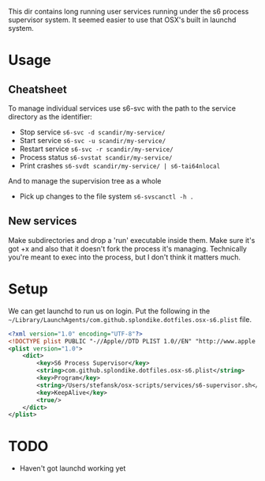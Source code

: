 This dir contains long running user services running under the s6 process supervisor system. It seemed easier to use that OSX's built in launchd system.

# Usage

## Cheatsheet

To manage individual services use s6-svc with the path to the service directory as the identifier:

- Stop service `s6-svc -d scandir/my-service/`
- Start service `s6-svc -u scandir/my-service/`
- Restart service `s6-svc -r scandir/my-service/`
- Process status `s6-svstat scandir/my-service/`
- Print crashes `s6-svdt scandir/my-service/ | s6-tai64nlocal`

And to manage the supervision tree as a whole

- Pick up changes to the file system `s6-svscanctl -h .`

## New services

Make subdirectories and drop a 'run' executable inside them. Make sure it's got +x and also that it doesn't fork the process it's managing. Technically you're meant to exec into the process, but I don't think it matters much.

# Setup

We can get launchd to run us on login. Put the following in the `~/Library/LaunchAgents/com.github.splondike.dotfiles.osx-s6.plist` file.

```xml
<?xml version="1.0" encoding="UTF-8"?>
<!DOCTYPE plist PUBLIC "-//Apple//DTD PLIST 1.0//EN" "http://www.apple.com/DTDs/PropertyList-1.0.dtd">
<plist version="1.0">
    <dict>
        <key>S6 Process Supervisor</key>
        <string>com.github.splondike.dotfiles.osx-s6.plist</string>
        <key>Program</key>
        <string>/Users/stefansk/osx-scripts/services/s6-supervisor.sh</string>
        <key>KeepAlive</key>
        <true/>
    </dict>
</plist>
```

# TODO

- Haven't got launchd working yet
